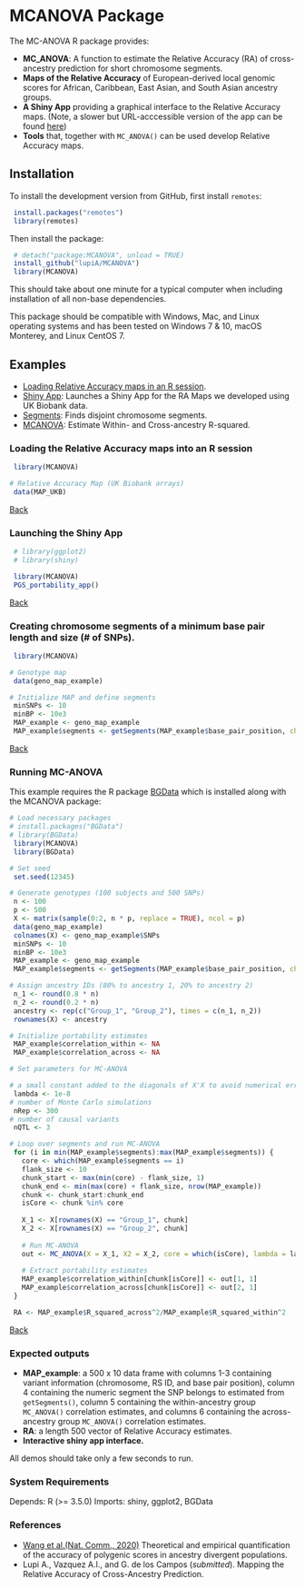# MCANOVA Package

The MC-ANOVA R package provides:
  
  - **MC_ANOVA**: A function to estimate the Relative Accuracy (RA) of cross-ancestry prediction for short chromosome segments.
  - **Maps of the Relative Accuracy** of European-derived local genomic scores for African, Caribbean, East Asian, and South Asian ancestry groups.
  - **A Shiny App** providing a graphical interface to the Relative Accuracy maps. (Note, a slower but URL-acccessible version of the app can be found [here](https://lupia.github.io/Cross-Ancestry-Portability/))
  - **Tools** that, together with `MC_ANOVA()` can be used develop Relative Accuracy maps.

## Installation

To install the development version from GitHub, first install `remotes`: 
```r 
 install.packages("remotes")
 library(remotes)
```
   
Then install the package:
```r
 # detach("package:MCANOVA", unload = TRUE)
 install_github("lupiA/MCANOVA")
 library(MCANOVA)
```
This should take about one minute for a typical computer when including installation of all non-base dependencies.

This package should be compatible with Windows, Mac, and Linux operating systems and has been tested on Windows 7 & 10, macOS Monterey, and Linux CentOS 7.

<div id="MENUE" />

 
## Examples

 - [Loading Relative Accuracy maps in an R session](#DATA).
 - [Shiny App](#APP): Launches a Shiny App for the RA Maps we developed using UK Biobank data.
 - [Segments](#SEGMENTS): Finds disjoint chromosome segments.
 - [MCANOVA](#MCANOVA): Estimate Within- and Cross-ancestry R-squared.



<div id="DATA" />
  
### Loading the Relative Accuracy maps into an R session

```r
 library(MCANOVA)

# Relative Accuracy Map (UK Biobank arrays)
 data(MAP_UKB)
```

[Back](#MENUE)

   

<div id="APP" />


### Launching the Shiny App

```r
 # library(ggplot2)
 # library(shiny)

 library(MCANOVA)
 PGS_portability_app()
```

[Back](#MENUE)



<div id="SEGMENTS" />


### Creating chromosome segments of a minimum base pair length and size (# of SNPs).


```r
 library(MCANOVA)

# Genotype map
 data(geno_map_example)

# Initialize MAP and define segments
 minSNPs <- 10
 minBP <- 10e3
 MAP_example <- geno_map_example
 MAP_example$segments <- getSegments(MAP_example$base_pair_position, chr = MAP_example$chromosome, minBPSize = minBP, minSize = minSNPs, verbose = TRUE)

```


[Back](#MENUE)



<div id="MCANOVA" />


### Running MC-ANOVA 


This example requires the R package [BGData](https://github.com/QuantGen/BGData/tree/master) which is installed along with the MCANOVA package:

```r
# Load necessary packages
# install.packages("BGData")
# library(BGData)
 library(MCANOVA)
 library(BGData)

# Set seed
 set.seed(12345)

# Generate genotypes (100 subjects and 500 SNPs)
 n <- 100
 p <- 500
 X <- matrix(sample(0:2, n * p, replace = TRUE), ncol = p)
 data(geno_map_example)
 colnames(X) <- geno_map_example$SNPs
 minSNPs <- 10
 minBP <- 10e3
 MAP_example <- geno_map_example
 MAP_example$segments <- getSegments(MAP_example$base_pair_position, chr = MAP_example$chromosome, minBPSize = minBP, minSize = minSNPs, verbose = TRUE)

# Assign ancestry IDs (80% to ancestry 1, 20% to ancestry 2)
 n_1 <- round(0.8 * n)
 n_2 <- round(0.2 * n)
 ancestry <- rep(c("Group_1", "Group_2"), times = c(n_1, n_2))
 rownames(X) <- ancestry

# Initialize portability estimates
 MAP_example$correlation_within <- NA
 MAP_example$correlation_across <- NA

# Set parameters for MC-ANOVA

# a small constant added to the diagonals of X'X to avoid numerical errors when some SNPs are in perfect LD
 lambda <- 1e-8
# number of Monte Carlo simulations
 nRep <- 300
# number of causal variants
 nQTL <- 3

# Loop over segments and run MC-ANOVA
 for (i in min(MAP_example$segments):max(MAP_example$segments)) {
   core <- which(MAP_example$segments == i)
   flank_size <- 10
   chunk_start <- max(min(core) - flank_size, 1)
   chunk_end <- min(max(core) + flank_size, nrow(MAP_example))
   chunk <- chunk_start:chunk_end
   isCore <- chunk %in% core
  
   X_1 <- X[rownames(X) == "Group_1", chunk]
   X_2 <- X[rownames(X) == "Group_2", chunk]
  
   # Run MC-ANOVA
   out <- MC_ANOVA(X = X_1, X2 = X_2, core = which(isCore), lambda = lambda, nQTL = nQTL, nRep = nRep)
  
   # Extract portability estimates
   MAP_example$correlation_within[chunk[isCore]] <- out[1, 1]
   MAP_example$correlation_across[chunk[isCore]] <- out[2, 1]
 }

 RA <- MAP_example$R_squared_across^2/MAP_example$R_squared_within^2
```

[Back](#MENUE)

### Expected outputs

  - **MAP_example**: a 500 x 10 data frame with columns 1-3 containing variant information (chromosome, RS ID, and base pair position), column 4 containing the numeric segment the SNP belongs to estimated from `getSegments()`, column 5 containing the within-ancestry group `MC_ANOVA()` correlation estimates, and columns 6 containing the across-ancestry group `MC_ANOVA()` correlation estimates.
  - **RA**: a length 500 vector of Relative Accuracy estimates.
  - **Interactive shiny app interface.**

All demos should take only a few seconds to run.

### System Requirements

Depends:
    R (>= 3.5.0)
Imports:
  shiny,
  ggplot2,
  BGData

### References

- [Wang et al.(Nat. Comm., 2020)](https://www.nature.com/articles/s41467-020-17719-y) Theoretical and empirical quantification of the accuracy of polygenic scores in ancestry divergent populations. 
- Lupi A., Vazquez A.I., and G. de los Campos (*submitted*). Mapping the Relative Accuracy of Cross-Ancestry Prediction.

